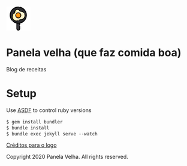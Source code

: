 ![Panela velha logo](assets/images/logo-64.png)

# Panela velha (que faz comida boa)

Blog de receitas

# Setup

Use [ASDF](https://github.com/asdf-vm/asdf-ruby) to control ruby versions

```
$ gem install bundler
$ bundle install
$ bundle exec jekyll serve --watch
```

[Créditos para o logo](https://www.flaticon.com/free-icon/fried-egg_590708?term=pan&page=1&position=61)

Copyright 2020 Panela Velha. All rights reserved.
